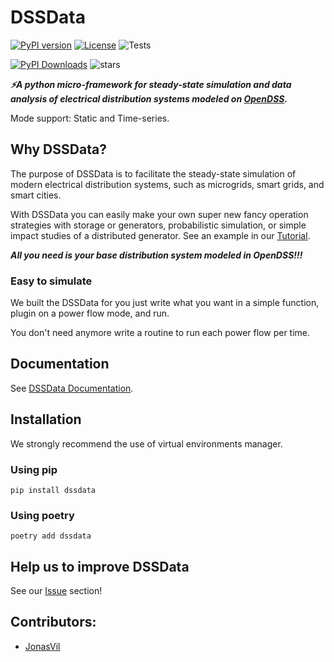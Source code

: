 # DSSData

[![PyPI version](https://badge.fury.io/py/dssdata.svg)](https://pypi.org/project/dssdata/)
[![License](https://img.shields.io/github/license/felipemarkson/dssdata)](https://github.com/felipemarkson/dssdata/blob/master/LICENSE)
![Tests](https://github.com/felipemarkson/dssdata/actions/workflows/test.yml/badge.svg)

[![PyPI Downloads](https://img.shields.io/pypi/dm/dssdata.svg?label=PyPI%20downloads)](
https://pypi.org/project/dssdata/)
![stars](https://img.shields.io/github/stars/felipemarkson/dssdata)

_**⚡A python micro-framework for steady-state simulation and data analysis of electrical distribution systems modeled on [OpenDSS](https://www.epri.com/#/pages/sa/opendss?lang=en).**_

Mode support: Static and Time-series.

## Why DSSData?
The purpose of DSSData is to facilitate the steady-state simulation of modern electrical distribution systems, such as microgrids, smart grids, and smart cities.

With DSSData you can easily make your own super new fancy operation strategies with storage or generators, probabilistic simulation, or simple impact studies of a distributed generator. See an example in our [Tutorial](https://felipemarkson.github.io/dssdata/tutorial/).

**_All you need is your base distribution system modeled in OpenDSS!!!_**

### Easy to simulate

We built the DSSData for you just write what you want in a simple function, plugin on a power flow mode, and run. 

You don't need anymore write a routine to run each power flow per time. 

## Documentation

See [DSSData Documentation](https://felipemarkson.github.io/dssdata).

## Installation

We strongly recommend the use of virtual environments manager.

### Using pip

```console
pip install dssdata
```

### Using poetry

```console
poetry add dssdata
```

## Help us to improve DSSData

See our [Issue](https://github.com/felipemarkson/dssdata/issues) section!


## Contributors: 

- [JonasVil](https://github.com/felipemarkson/power-flow-analysis/commits?author=JonasVil)
